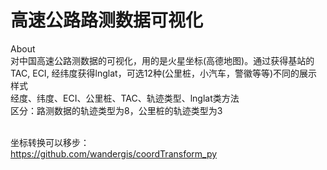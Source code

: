 # 高速公路路测数据可视化
About<br>
对中国高速公路测数据的可视化，用的是火星坐标(高德地图)。通过获得基站的TAC, ECI, 经纬度获得lnglat，可选12种(公里桩，小汽车，警徽等等)不同的展示样式<br>
经度、纬度、ECI、公里桩、TAC、轨迹类型、lnglat类方法<br>
区分：路测数据的轨迹类型为8，公里桩的轨迹类型为3

<br>坐标转换可以移步：<br>
https://github.com/wandergis/coordTransform_py
